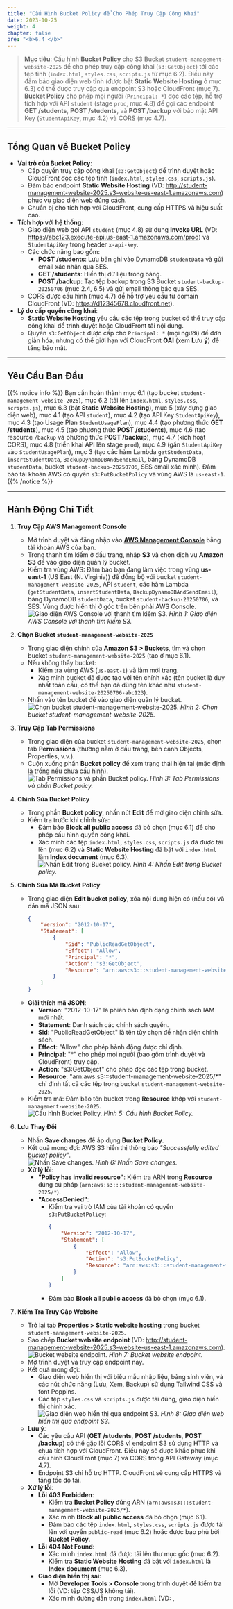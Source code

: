 ```yaml
---
title: "Cấu Hình Bucket Policy để Cho Phép Truy Cập Công Khai"
date: 2023-10-25
weight: 4
chapter: false
pre: "<b>6.4 </b>"
---
```


> **Mục tiêu**: Cấu hình **Bucket Policy** cho S3 Bucket `student-management-website-2025` để cho phép truy cập công khai (`s3:GetObject`) tới các tệp tĩnh (`index.html`, `styles.css`, `scripts.js` từ mục 6.2). Điều này đảm bảo giao diện web tĩnh (được bật **Static Website Hosting** ở mục 6.3) có thể được truy cập qua endpoint S3 hoặc CloudFront (mục 7). **Bucket Policy** cho phép mọi người (`Principal: *`) đọc các tệp, hỗ trợ tích hợp với API `student` (stage `prod`, mục 4.8) để gọi các endpoint **GET /students**, **POST /students**, và **POST /backup** với bảo mật API Key (`StudentApiKey`, mục 4.2) và CORS (mục 4.7).

---

## Tổng Quan về Bucket Policy

- **Vai trò của Bucket Policy**:  
  - Cấp quyền truy cập công khai (`s3:GetObject`) để trình duyệt hoặc CloudFront đọc các tệp tĩnh (`index.html`, `styles.css`, `scripts.js`).  
  - Đảm bảo endpoint **Static Website Hosting** (VD: http://student-management-website-2025.s3-website-us-east-1.amazonaws.com) phục vụ giao diện web đúng cách.  
  - Chuẩn bị cho tích hợp với CloudFront, cung cấp HTTPS và hiệu suất cao.  
- **Tích hợp với hệ thống**:  
  - Giao diện web gọi API `student` (mục 4.8) sử dụng **Invoke URL** (VD: https://abc123.execute-api.us-east-1.amazonaws.com/prod) và `StudentApiKey` trong header `x-api-key`.  
  - Các chức năng bao gồm:  
    - **POST /students**: Lưu bản ghi vào DynamoDB `studentData` và gửi email xác nhận qua SES.  
    - **GET /students**: Hiển thị dữ liệu trong bảng.  
    - **POST /backup**: Tạo tệp backup trong S3 Bucket `student-backup-20250706` (mục 2.4, 6.5) và gửi email thông báo qua SES.  
  - CORS được cấu hình (mục 4.7) để hỗ trợ yêu cầu từ domain CloudFront (VD: https://d12345678.cloudfront.net).  
- **Lý do cấp quyền công khai**:  
  - **Static Website Hosting** yêu cầu các tệp trong bucket có thể truy cập công khai để trình duyệt hoặc CloudFront tải nội dung.  
  - Quyền `s3:GetObject` được cấp cho `Principal: *` (mọi người) để đơn giản hóa, nhưng có thể giới hạn với CloudFront **OAI** (xem **Lưu ý**) để tăng bảo mật.

---

## Yêu Cầu Ban Đầu

{{% notice info %}}
Bạn cần hoàn thành mục 6.1 (tạo bucket `student-management-website-2025`), mục 6.2 (tải lên `index.html`, `styles.css`, `scripts.js`), mục 6.3 (bật **Static Website Hosting**), mục 5 (xây dựng giao diện web), mục 4.1 (tạo API `student`), mục 4.2 (tạo API Key `StudentApiKey`), mục 4.3 (tạo Usage Plan `StudentUsagePlan`), mục 4.4 (tạo phương thức **GET /students**), mục 4.5 (tạo phương thức **POST /students**), mục 4.6 (tạo resource `/backup` và phương thức **POST /backup**), mục 4.7 (kích hoạt CORS), mục 4.8 (triển khai API lên stage `prod`), mục 4.9 (gắn `StudentApiKey` vào `StudentUsagePlan`), mục 3 (tạo các hàm Lambda `getStudentData`, `insertStudentData`, `BackupDynamoDBAndSendEmail`, bảng DynamoDB `studentData`, bucket `student-backup-20250706`, SES email xác minh). Đảm bảo tài khoản AWS có quyền `s3:PutBucketPolicy` và vùng AWS là `us-east-1`.
{{% /notice %}}

---

## Hành Động Chi Tiết

1. **Truy Cập AWS Management Console**  
   - Mở trình duyệt và đăng nhập vào **[AWS Management Console](https://console.aws.amazon.com)** bằng tài khoản AWS của bạn.  
   - Trong thanh tìm kiếm ở đầu trang, nhập **S3** và chọn dịch vụ **Amazon S3** để vào giao diện quản lý bucket.  
   - Kiểm tra vùng AWS: Đảm bảo bạn đang làm việc trong vùng **us-east-1** (US East (N. Virginia)) để đồng bộ với bucket `student-management-website-2025`, API `student`, các hàm Lambda (`getStudentData`, `insertStudentData`, `BackupDynamoDBAndSendEmail`), bảng DynamoDB `studentData`, bucket `student-backup-20250706`, và SES. Vùng được hiển thị ở góc trên bên phải AWS Console.  
     ![Giao diện AWS Console với thanh tìm kiếm S3.](/images/6-configuring-s3-buckets/6.4-setting-bucket-policy-for-public-access/setting-bucket-policy-for-public-access-01.png)
     *Hình 1: Giao diện AWS Console với thanh tìm kiếm S3.*

2. **Chọn Bucket `student-management-website-2025`**  
   - Trong giao diện chính của **Amazon S3 > Buckets**, tìm và chọn bucket `student-management-website-2025` (tạo ở mục 6.1).  
   - Nếu không thấy bucket:  
     - Kiểm tra vùng AWS (`us-east-1`) và làm mới trang.  
     - Xác minh bucket đã được tạo với tên chính xác (tên bucket là duy nhất toàn cầu, có thể bạn đã dùng tên khác như `student-management-website-20250706-abc123`).  
   - Nhấn vào tên bucket để vào giao diện quản lý bucket.  
     ![Chọn bucket student-management-website-2025.](/images/6-configuring-s3-buckets/6.4-setting-bucket-policy-for-public-access/setting-bucket-policy-for-public-access-02.png)
     *Hình 2: Chọn bucket student-management-website-2025.*

3. **Truy Cập Tab Permissions**  
   - Trong giao diện của bucket `student-management-website-2025`, chọn tab **Permissions** (thường nằm ở đầu trang, bên cạnh Objects, Properties, v.v.).  
   - Cuộn xuống phần **Bucket policy** để xem trạng thái hiện tại (mặc định là trống nếu chưa cấu hình).  
     ![Tab Permissions và phần Bucket policy.](/images/6-configuring-s3-buckets/6.4-setting-bucket-policy-for-public-access/setting-bucket-policy-for-public-access-03.png)
     *Hình 3: Tab Permissions và phần Bucket policy.*

4. **Chỉnh Sửa Bucket Policy**  
   - Trong phần **Bucket policy**, nhấn nút **Edit** để mở giao diện chỉnh sửa.  
   - Kiểm tra trước khi chỉnh sửa:  
     - Đảm bảo **Block all public access** đã bỏ chọn (mục 6.1) để cho phép cấu hình quyền công khai.  
     - Xác minh các tệp `index.html`, `styles.css`, `scripts.js` đã được tải lên (mục 6.2) và **Static Website Hosting** đã bật với `index.html` làm **Index document** (mục 6.3).  
     ![Nhấn Edit trong Bucket policy.](/images/6-configuring-s3-buckets/6.4-setting-bucket-policy-for-public-access/setting-bucket-policy-for-public-access-04.png)
     *Hình 4: Nhấn Edit trong Bucket policy.*

5. **Chỉnh Sửa Mã Bucket Policy**  
   - Trong giao diện **Edit bucket policy**, xóa nội dung hiện có (nếu có) và dán mã JSON sau:  
     ```json
     {
         "Version": "2012-10-17",
         "Statement": [
             {
                 "Sid": "PublicReadGetObject",
                 "Effect": "Allow",
                 "Principal": "*",
                 "Action": "s3:GetObject",
                 "Resource": "arn:aws:s3:::student-management-website-2025/*"
             }
         ]
     }
     ```  
   - **Giải thích mã JSON**:  
     - **Version**: "2012-10-17" là phiên bản định dạng chính sách IAM mới nhất.  
     - **Statement**: Danh sách các chính sách quyền.  
     - **Sid**: "PublicReadGetObject" là tên tùy chọn để nhận diện chính sách.  
     - **Effect**: "Allow" cho phép hành động được chỉ định.  
     - **Principal**: "*" cho phép mọi người (bao gồm trình duyệt và CloudFront) truy cập.  
     - **Action**: "s3:GetObject" cho phép đọc các tệp trong bucket.  
     - **Resource**: "arn:aws:s3:::student-management-website-2025/*" chỉ định tất cả các tệp trong bucket `student-management-website-2025`.  
   - Kiểm tra mã: Đảm bảo tên bucket trong **Resource** khớp với `student-management-website-2025`.  
     ![Cấu hình Bucket Policy.](/images/6-configuring-s3-buckets/6.4-setting-bucket-policy-for-public-access/setting-bucket-policy-for-public-access-05.png)
     *Hình 5: Cấu hình Bucket Policy.*

6. **Lưu Thay Đổi**  
   - Nhấn **Save changes** để áp dụng **Bucket Policy**.  
   - Kết quả mong đợi: AWS S3 hiển thị thông báo _"Successfully edited bucket policy"_.  
     ![Nhấn Save changes.](/images/6-configuring-s3-buckets/6.4-setting-bucket-policy-for-public-access/setting-bucket-policy-for-public-access-06.png)
     *Hình 6: Nhấn Save changes.*  
   - **Xử lý lỗi**:  
     - **"Policy has invalid resource"**: Kiểm tra ARN trong **Resource** đúng cú pháp (`arn:aws:s3:::student-management-website-2025/*`).  
     - **"AccessDenied"**:  
       - Kiểm tra vai trò IAM của tài khoản có quyền `s3:PutBucketPolicy`:  
         ```json
         {
             "Version": "2012-10-17",
             "Statement": [
                 {
                     "Effect": "Allow",
                     "Action": "s3:PutBucketPolicy",
                     "Resource": "arn:aws:s3:::student-management-website-2025"
                 }
             ]
         }
         ```  
       - Đảm bảo **Block all public access** đã bỏ chọn (mục 6.1).  

7. **Kiểm Tra Truy Cập Website**  
   - Trở lại tab **Properties > Static website hosting** trong bucket `student-management-website-2025`.  
   - Sao chép **Bucket website endpoint** (VD: http://student-management-website-2025.s3-website-us-east-1.amazonaws.com).  
     ![Bucket website endpoint.](/images/6-configuring-s3-buckets/6.4-setting-bucket-policy-for-public-access/setting-bucket-policy-for-public-access-07.png)
     *Hình 7: Bucket website endpoint.*  
   - Mở trình duyệt và truy cập endpoint này.  
   - Kết quả mong đợi:  
     - Giao diện web hiển thị với biểu mẫu nhập liệu, bảng sinh viên, và các nút chức năng (Lưu, Xem, Backup) sử dụng Tailwind CSS và font Poppins.  
     - Các tệp `styles.css` và `scripts.js` được tải đúng, giao diện hiển thị chính xác.  
     ![Giao diện web hiển thị qua endpoint S3.](/images/6-configuring-s3-buckets/6.4-setting-bucket-policy-for-public-access/setting-bucket-policy-for-public-access-08.png)
     *Hình 8: Giao diện web hiển thị qua endpoint S3.*  
   - **Lưu ý**:  
     - Các yêu cầu API (**GET /students**, **POST /students**, **POST /backup**) có thể gặp lỗi CORS vì endpoint S3 sử dụng HTTP và chưa tích hợp với CloudFront. Điều này sẽ được khắc phục khi cấu hình CloudFront (mục 7) và CORS trong API Gateway (mục 4.7).  
     - Endpoint S3 chỉ hỗ trợ HTTP. CloudFront sẽ cung cấp HTTPS và tăng tốc độ tải.  
   - **Xử lý lỗi**:  
     - **Lỗi 403 Forbidden**:  
       - Kiểm tra **Bucket Policy** đúng ARN (`arn:aws:s3:::student-management-website-2025/*`).  
       - Xác minh **Block all public access** đã bỏ chọn (mục 6.1).  
       - Đảm bảo các tệp `index.html`, `styles.css`, `scripts.js` được tải lên với quyền `public-read` (mục 6.2) hoặc được bao phủ bởi **Bucket Policy**.  
     - **Lỗi 404 Not Found**:  
       - Xác minh `index.html` đã được tải lên thư mục gốc (mục 6.2).  
       - Kiểm tra **Static Website Hosting** đã bật với `index.html` là **Index document** (mục 6.3).  
     - **Giao diện hiển thị sai**:  
       - Mở **Developer Tools > Console** trong trình duyệt để kiểm tra lỗi (VD: tệp CSS/JS không tải).  
       - Xác minh đường dẫn trong `index.html` (VD: <link href="styles.css">, <script src="scripts.js">).  

---

## Lưu Ý Quan Trọng

| Yếu Tố | Chi Tiết |
|--------|----------|
| Bảo mật | Quyền công khai (`Principal: "*"`) phù hợp cho kiểm tra ban đầu, nhưng không an toàn cho môi trường sản xuất. Sử dụng CloudFront **Origin Access Identity (OAI)**: <br> - Tạo OAI trong CloudFront > Origin access identities, gắn vào phân phối CloudFront (mục 7). <br> - Bật lại **Block public access** (trừ **Block public access for bucket policies**) sau khi cấu hình OAI. <br> - Tránh nhúng `StudentApiKey` trong `scripts.js`. Sử dụng AWS Secrets Manager hoặc CloudFront Functions: <br> function handler(event) { var request = event.request; request.headers['x-api-key'] = { value: 'xxxxxxxxxxxxxxxxxxxx' }; return request; } |
| Tối ưu hóa | Bật **S3 Access Logs**: Trong S3 > student-management-website-2025 > Properties > Server access logging, chọn **Enable**, chỉ định bucket log (VD: student-web-logs-20250706). Sử dụng AWS CLI: <br> aws s3api put-bucket-policy --bucket student-management-website-2025 --policy file://policy.json |
| Tích hợp với hệ thống | Tích hợp với CloudFront (mục 7): <br> - Sử dụng **Bucket website endpoint** làm Origin. <br> - Đặt **Default root object**: `index.html`. <br> - Cấu hình **Viewer protocol policy**: Redirect HTTP to HTTPS. <br> Cập nhật CORS trong API Gateway (mục 4.7) với `Access-Control-Allow-Origin: https://d12345678.cloudfront.net`. |
| Kiểm tra tích hợp | Truy cập **Bucket website endpoint** để kiểm tra giao diện. Sau khi cấu hình CloudFront, truy cập CloudFront URL (https://d12345678.cloudfront.net) và kiểm tra: <br> - **POST /students**: Lưu bản ghi vào DynamoDB `studentData`, gửi email SES. <br> - **GET /students**: Hiển thị bảng. <br> - **POST /backup**: Tạo tệp trong `student-backup-20250706`, gửi email. <br> Sử dụng **Developer Tools > Network** để kiểm tra yêu cầu API. |
| Xử lý lỗi | **403 Forbidden**: Kiểm tra **Bucket Policy** ARN, **Block all public access** (mục 6.1), quyền `public-read` của tệp (mục 6.2). **404 Not Found**: Xác minh `index.html` ở thư mục gốc, **Static Website Hosting** bật đúng (mục 6.3). **Giao diện sai**: Kiểm tra **Developer Tools > Console**, đường dẫn trong `index.html`. **CORS**: Kiểm tra header `Access-Control-Allow-Origin` trong Lambda (mục 3.1, 3.2, 3.3) và API Gateway (mục 4.7). **429**: Kiểm tra giới hạn Rate/Burst/Quota trong `StudentUsagePlan` (mục 4.3). |

> **Mẹo thực tiễn**: Kiểm tra **Bucket website endpoint** ngay sau khi lưu **Bucket Policy**. Sử dụng AWS CLI để tự động hóa nếu cần áp dụng chính sách cho nhiều bucket. Chuẩn bị cho mục 7 (cấu hình CloudFront) để tăng bảo mật và hỗ trợ HTTPS.

---

## Kết Luận

**Bucket Policy** đã được cấu hình trên bucket `student-management-website-2025`, cho phép truy cập công khai (`s3:GetObject`) để phục vụ giao diện web. Bucket sẵn sàng tích hợp với CloudFront (mục 7) để hỗ trợ HTTPS và hiệu suất cao.

> **Bước tiếp theo**: Chuyển đến [Cấu hình CloudFront để phân phối nội dung](/7-configuring-cloudfront/) để tiếp tục cấu hình!